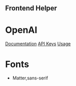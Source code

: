 ## Frontend Helper

# OpenAI

[Documentation](https://platform.openai.com/docs/introduction)
[API Keys](https://platform.openai.com/account/api-keys)
[Usage](https://platform.openai.com/account/usage)

# Fonts

- Matter,sans-serif
